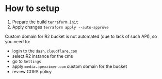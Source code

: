 # How to setup

1. Prepare the build `terraform init`
2. Apply changes `terraform apply --auto-approve`

Custom domain for R2 bucket is not automated (due to lack of such API),
so you need to:

- login to the `dash.cloudflare.com`
- select R2 instance for the cms
- go to `Settings`
- apply `media.apexaimer.com` custom domain for the bucket
- review CORS policy
